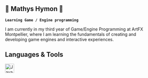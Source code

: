 ## 🌵 Mathys Hymon 🌵
**`Learning Game / Engine programming`**

I am currently in my third year of Game/Engine Programming at ArtFX Montpellier, where I am learning the fundamentals of creating and developing game engines and interactive experiences.

## Languages & Tools

<img align="left" alt="Java" width="30px" style="padding-right:10px;" src="https://upload.wikimedia.org/wikipedia/commons/1/18/ISO_C%2B%2B_Logo.svg">
<br/>
<!--
**Mathys-Hymon/Mathys-Hymon** is a ✨ _special_ ✨ repository because its `README.md` (this file) appears on your GitHub profile.

Here are some ideas to get you started:

- 🔭 I’m currently working on ...
- 🌱 I’m currently learning ...
- 👯 I’m looking to collaborate on ...
- 🤔 I’m looking for help with ...
- 💬 Ask me about ...
- 📫 How to reach me: ...
- 😄 Pronouns: ...
- ⚡ Fun fact: ...
-->
